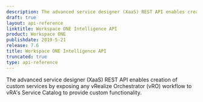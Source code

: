 ```yaml
---
description: The advanced service designer (XaaS) REST API enables creation of custom services by exposing any vRealize Orchestrator (vRO) workflow to vRA's Service Catalog to provide custom functionality.
draft: true
layout: api-reference
linktitle: Workspace ONE Intelligence API
product: Workspace ONE
publishdate: 2019-5-21
release: 7.6
title: Workspace ONE Intelligence API
truncated: true
type: api-reference
---
```

The advanced service designer (XaaS) REST API enables creation of custom services by exposing any vRealize Orchestrator (vRO) workflow to vRA's Service Catalog to provide custom functionality.
